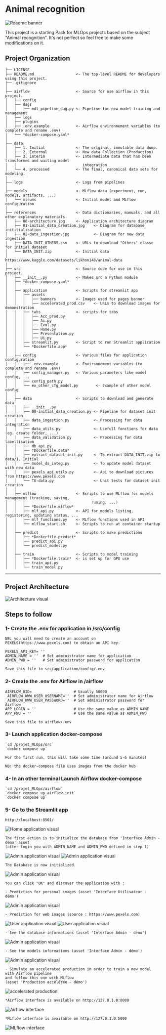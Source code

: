 Animal recognition
==============================

![Readme banner](/src/application/assets/banners/home_banner.jpg "Project banner")

This project is a starting Pack for MLOps projects based on the subject "Animal recognition". It's not perfect so feel free to make some modifications on it.

Project Organization
------------

    ├── LICENSE
    ├── README.md                   <- The top-level README for developers using this project.
    ├── .gitignore
    │
    ├── airflow                     <- Source for use airflow in this project.
    │   ├── config              
    │   ├── dags                    
    │   │   ├── mdl_pipeline_dag.py <- Pipeline for new model training and management
    │   ├── logs
    │   ├── plugins
    │   ├── .env.example            <- Airflow environnement variables (to complete and rename .env)
    │   └── *docker-compose.yaml*
    │
    ├── data
    │   ├── 1. Initial              <- The original, immutable data dump.
    │   ├── 2. External             <- New data Collection (Production)
    │   ├── 3. interim              <- Intermediate data that has been transformed and waiting model
    │   │                              integration
    │   └── 4. processed            <- The final, canonical data sets for modeling.
    │
    ├── logs                        <- Logs from pipelines
    │
    ├── models                      <- MLflow data (experiment, run, models, artifacts, ...)
    │   └── mlruns                  <- Initial model and MLflow configuration
    │
    ├── references                  <- Data dictionaries, manuals, and all other explanatory materials.
    │   ├── 00-architecture.jpg     <- Application architecture diagram
    │   ├── 01-initial_data_creation.jpg    <- Diagram for database inititialization
    │   ├── 02-data_ingestion.jpg           <- Diagram for new data ingestion
    │   ├── DATA_INIT_OTHERS.csv    <- URLs to download "Others" classe for initial dataset
    │   └── DATA_INIT.zip           <- Initial data
    │                                  https://www.kaggle.com/datasets/likhon148/animal-data
    │
    ├── src                         <- Source code for use in this project.
    │   ├── __init__.py             <- Makes src a Python module
    │   ├── *docker-compose.yaml*    
    │   │
    │   ├── application             <- Scripts for streamlit app
    │   │   ├── assets                    
    │   │   │   ├── banners         <- Images used for pages banner
    │   │   │   ├── accelerated_prod.csv    <- URLs to download images for demonstration
    │   │   ├── tabs                <- scripts for tabs
    │   │   │   ├── Acc_prod.py
    │   │   │   ├── Ai.py
    │   │   │   ├── Evol.py
    │   │   │   ├── Home.py
    │   │   │   ├── Presentation.py
    │   │   │   ├── Ui.py
    │   │   ├── streamlit.py        <- Script to run Streamlit application
    │   │   └── *Dockerfile.app*
    │   │      
    │   ├── config                  <- Various files for application configuration
    │   │   ├── .env.example        <- Environnement variables (to complete and rename .env)
    │   │   ├── config_manager.py   <- Various parameters like model config, ...
    │   │   ├── config_path.py
    │   │   └── ex_other_cfg_model.py        <- Example of other model config 
    │   │             
    │   ├── data                    <- Scripts to download and generate data
    │   │   ├── __init__.py
    │   │   ├── 00-initial_data_creation.py <- Pipeline for dataset init creation
    │   │   ├── data_ingestion.py           <- Processing for data integration
    │   │   ├── data_utils.py               <- Usefull fonctions for data (eg. create folder, ...)
    │   │   ├── data_validation.py          <- Processing for data labellisation
    │   │   ├── db_api.py
    │   │   ├── *Dockerfile.data*
    │   │   ├── extract_dataset_init.py     <- To extract DATA_INIT.zip to data/1. Initial
    │   │   ├── model_ds_integ.py           <- To update model dataset with new data
    │   │   ├── pexels_api_utils.py         <- Api to download pictures from https://www.pexels.com
    │   │   └── TU-data.py                  <- Unit tests for dataset init creation
    │   │
    │   ├── mlflow                  <- Scripts to use MLflow for models management (tracking, saving, 
    │   │   │                              runing, ...)
    │   │   ├── *Dockerfile.mlflow*
    │   │   ├── mlf_api.py          <- API for models listing, registering, updating status, ...
    │   │   ├── mlf_functions.py    <- MLflow functions used in API
    │   │   └── mlflow_start.sh     <- Scripts to run at container startup
    │   │
    │   ├── predict                 <- Scripts to make prédictions
    │   │   ├── *Dockerfile.predict*
    │   │   ├── predict_api.py
    │   │   └── predict_model.py
    │   │
    │   ├── train                   <- Scripts to model training
    │   │   ├── *Dockerfile.train*  <- is set up for GPU use
    │   │   ├── train_api.py
    │   │   └── train_model.py

---------

Project Architecture
------------
![Architecture visual](/visualisations/00-architecture.jpg "Application architecture visual")


## Steps to follow 

### 1- Create the .env for application in /src/config

    NB: you will need to create an account on PEXELS(https://www.pexels.com) to obtain an API key.

    PEXELS_API_KEY= ''
    ADMIN_NAME = ''  # Set administrator name for application
    ADMIN_PWD = ''   # Set administrator password for application

    Save this file to src/application/config/.env


### 2- Create the .env for Airflow in /airflow

    AIRFLOW_UID=                   # Usually 50000
    _AIRFLOW_WWW_USER_USERNAME=''  # Set administrator name for Airflow
    _AIRFLOW_WWW_USER_PASSWORD=''  # Set administrator password for Airflow
    APP_LOGIN = ''                 # Use the same value as ADMIN_NAME
    APP_PWD = ''                   # Use the same value as ADMIN_PWD

    Save this file to airflow/.env


### 3- Launch application docker-compose
    `cd /projet_MLOps/src`
    `docker compose up`

    For the first run, this will take some time (around 5-6 minutes)

    NB: the docker-compose file uses images from the docker hub


### 4- In an other terminal Launch Airflow docker-compose
    `cd /projet_MLOps/airflow`
    `docker compose up airflow-init`
    `docker compose up`


### 5- Go to the Streamlit app
    http://localhost:8501/

![Home application visual](/visualisations/01-Home_app.JPG "Streamlit Application")

    The first action is to initialize the database from 'Interface Admin - démo' asset
    (after login you with ADMIN_NAME and ADMIN_PWD defined in step 1)

![Admin application visual](/visualisations/02a-Admin_Interface_app.JPG "Admin loging")
![Admin application visual](/visualisations/02b-Admin_Interface_app.JPG "Admin interface")

    The Database is now initialized.

![Admin application visual](/visualisations/03-DataBase_initialized.JPG "Admin interface")

    You can click "OK" and discover the application with :

    - Prediction for personal images (asset 'Interface Utilisateur - démo')
![Admin application visual](/visualisations/04a-User_Interface_personal_image.JPG "User interface")

    - Prediction for web images (source : https://www.pexels.com)
![User application visual](/visualisations/04b-User_Interface_web_image_step1.JPG "User interface")
![User application visual](/visualisations/04b-User_Interface_web_image_step2.JPG "User interface")

    - See the database informations (asset 'Interface Admin - démo')
![Admin application visual](/visualisations/05-Database_informations.JPG "Admin interface")

    - See the models informations (asset 'Interface Admin - démo')
![Admin application visual](/visualisations/06-Models_informations.JPG "Admin interface")

    - Simulate an accelerated production in order to train a new model with Airflow pipeline
    and follow this one with MLflow
    (asset 'Production accélérée - démo')
![accelerated production](/visualisations/07-Accelerated_Production.JPG "accelerated production simulation")

    *Airflow interface is available on http://127.0.1.0:8080
![Airflow interface](/visualisations/08-New_model_pipeline.JPG "Airflow interface")

    *MLflow interface is available on http://127.0.1.0:5000
![MLflow interface](/visualisations/09-MLflow.JPG "MLflow interface")

